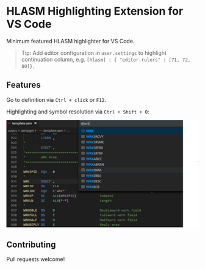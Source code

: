 # HLASM Highlighting Extension for VS Code

Minimum featured HLASM highlighter for VS Code.

> Tip: Add editor configuration in `user.settings` to highlight continuation column, e.g. `[hlasm] : { "editor.rulers" : [71, 72, 80]},`

## Features

Go to definition via `Ctrl + click` or `F12`.

Highlighting and symbol resolution via `Ctrl + Shift + O`:

![Highlighting](./docs/images/symbols.png)

## Contributing

Pull requests welcome!
